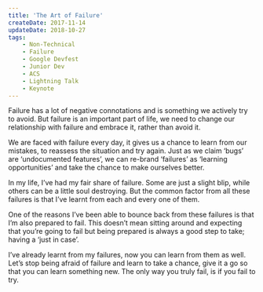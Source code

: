```yaml
---
title: 'The Art of Failure'
createDate: 2017-11-14
updateDate: 2018-10-27
tags:
    - Non-Technical
    - Failure
    - Google Devfest
    - Junior Dev
    - ACS
    - Lightning Talk
    - Keynote
---
```


Failure has a lot of negative connotations and is something we actively try to avoid. But failure is an important part of life, we need to change our relationship with failure and embrace it, rather than avoid it.

We are faced with failure every day, it gives us a chance to learn from our mistakes, to reassess the situation and try again. Just as we claim ‘bugs’ are ‘undocumented features’, we can re-brand ‘failures’ as ‘learning opportunities’ and take the chance to make ourselves better.

In my life, I’ve had my fair share of failure. Some are just a slight blip, while others can be a little soul destroying. But the common factor from all these failures is that I’ve learnt from each and every one of them.

One of the reasons I’ve been able to bounce back from these failures is that I’m also prepared to fail. This doesn’t mean sitting around and expecting that you’re going to fail but being prepared is always a good step to take; having a ‘just in case’.

I’ve already learnt from my failures, now you can learn from them as well. Let’s stop being afraid of failure and learn to take a chance, give it a go so that you can learn something new. The only way you truly fail, is if you fail to try.
